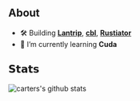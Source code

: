 ## About 
- 🛠️ Building [**Lantrip**](https://www.langtrip.com/), [**cbl**](https://github.com/CarterMcClellan/cbl), [**Rustiator**](https://github.com/CarterMcClellan/Rustiator)
- 🌱 I’m currently learning **Cuda**

## 𝗦𝘁𝗮𝘁𝘀
![carters's github stats](https://github-readme-stats.vercel.app/api/top-langs/?username=cartermcclellan&layout=compact&hide_border=true&theme=darcula&bg_color=00000000&langs_count=6&hide=jupyter%20notebook,tex,css,php,gnuplot,makefile,scss,html)
